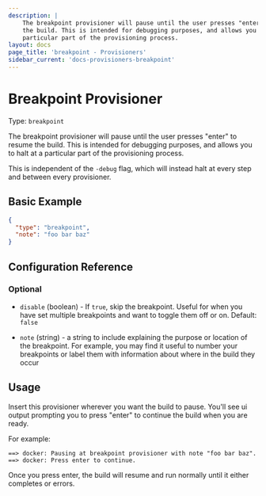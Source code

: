 ```yaml
---
description: |
    The breakpoint provisioner will pause until the user presses "enter" to resume
    the build. This is intended for debugging purposes, and allows you to halt at a
    particular part of the provisioning process.
layout: docs
page_title: 'breakpoint - Provisioners'
sidebar_current: 'docs-provisioners-breakpoint'
---
```


# Breakpoint Provisioner

Type: `breakpoint`

The breakpoint provisioner will pause until the user presses "enter" to resume
the build. This is intended for debugging purposes, and allows you to halt at a
particular part of the provisioning process.

This is independent of the `-debug` flag, which will instead halt at every step
and between every provisioner.

## Basic Example

``` json
{
  "type": "breakpoint",
  "note": "foo bar baz"
}
```

## Configuration Reference

### Optional

-   `disable` (boolean) - If `true`, skip the breakpoint. Useful for when you
    have set multiple breakpoints and want to toggle them off or on. Default:
    `false`

-   `note` (string) - a string to include explaining the purpose or location of
    the breakpoint. For example, you may find it useful to number your
    breakpoints or label them with information about where in the build they
    occur

## Usage

Insert this provisioner wherever you want the build to pause. You'll see ui
output prompting you to press "enter" to continue the build when you are ready.

For example:

    ==> docker: Pausing at breakpoint provisioner with note "foo bar baz".
    ==> docker: Press enter to continue.

Once you press enter, the build will resume and run normally until it either
completes or errors.
